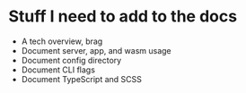 # Stuff I need to add to the docs

- A tech overview, brag
- Document server, app, and wasm usage
- Document config directory
- Document CLI flags
- Document TypeScript and SCSS
